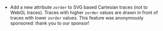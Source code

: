 - Add a new attribute `zorder` to SVG based Cartesian traces (not to WebGL traces). Traces with higher `zorder` values are drawn in front of traces with lower `zorder` values. This feature was anonymously sponsored: thank you to our sponsor!